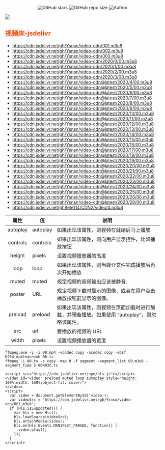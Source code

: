 <p align="center">
    <a>
        <img alt="GitHub stars" src="https://img.shields.io/github/stars/Ysnsn/video-cdn?style=social">
    </a>
    <a>
    <img alt="GitHub repo size" src="https://img.shields.io/github/repo-size/Ysnsn/video-cdn?style=flat-square">
    </a>
    </a>
    <img alt="Author" src="https://img.shields.io/badge/Author-Ysnsn-blur">
    </a>
</p>

![](https://count.getloli.com/get/@Ysnsn@video-cdn?theme=gelbooru)

## <span style="color:orangered;font-weight:bold;">视频床-jsdelivr</span>

- https://cdn.jsdelivr.net/gh/Ysnsn/video-cdn/001.m3u8
- https://cdn.jsdelivr.net/gh/Ysnsn/video-cdn/002.m3u8
- https://cdn.jsdelivr.net/gh/Ysnsn/video-cdn/003.m3u8
- https://cdn.jsdelivr.net/gh/Ysnsn/video-cdn/2020/0/00.m3u8
- https://cdn.jsdelivr.net/gh/Ysnsn/video-cdn/2020/1/00.m3u8
- https://cdn.jsdelivr.net/gh/Ysnsn/video-cdn/2020/2/00.m3u8
- https://cdn.jsdelivr.net/gh/Ysnsn/video-cdn/2020/3/00.m3u8
- https://cdn.jsdelivr.net/gh/Ysnsn/video-cdn@latest/2020/4/00.m3u8
- https://cdn.jsdelivr.net/gh/Ysnsn/video-cdn@latest/2020/5/00.m3u8
- https://cdn.jsdelivr.net/gh/Ysnsn/video-cdn@latest/2020/6/00.m3u8
- https://cdn.jsdelivr.net/gh/Ysnsn/video-cdn@latest/2020/7/00.m3u8
- https://cdn.jsdelivr.net/gh/Ysnsn/video-cdn@latest/2020/8/00.m3u8
- https://cdn.jsdelivr.net/gh/Ysnsn/video-cdn@latest/2020/9/00.m3u8
- https://cdn.jsdelivr.net/gh/Ysnsn/video-cdn@latest/2020/10/00.m3u8
- https://cdn.jsdelivr.net/gh/Ysnsn/video-cdn@latest/2020/11/00.m3u8
- https://cdn.jsdelivr.net/gh/Ysnsn/video-cdn@latest/2020/12/00.m3u8
- https://cdn.jsdelivr.net/gh/Ysnsn/video-cdn@latest/2020/13/00.m3u8
- https://cdn.jsdelivr.net/gh/Ysnsn/video-cdn@latest/2020/14/00.m3u8
- https://cdn.jsdelivr.net/gh/Ysnsn/video-cdn@latest/2020/15/00.m3u8
- https://cdn.jsdelivr.net/gh/Ysnsn/video-cdn@latest/2020/16/00.m3u8
- https://cdn.jsdelivr.net/gh/Ysnsn/video-cdn@latest/2020/17/00.m3u8
- https://cdn.jsdelivr.net/gh/Ysnsn/video-cdn@latest/2020/18/00.m3u8
- https://cdn.jsdelivr.net/gh/Ysnsn/video-cdn@latest/2020/19/00.m3u8
- https://cdn.jsdelivr.net/gh/Ysnsn/video-cdn@latest/2020/20/00.m3u8
- https://cdn.jsdelivr.net/gh/Ysnsn/video-cdn@latest/2020/21/00.m3u8
- https://cdn.jsdelivr.net/gh/Ysnsn/video-cdn@latest/2020/22/00.m3u8
- https://cdn.jsdelivr.net/gh/Ysnsn/video-cdn@latest/2020/23/00.m3u8
- https://cdn.jsdelivr.net/gh/Ysnsn/video-cdn@latest/2020/24/00.m3u8
- https://cdn.jsdelivr.net/gh/Ysnsn/video-cdn@latest/2020/25/00.m3u8
- https://cdn.jsdelivr.net/gh/Ysnsn/video-cdn@latest/2020/26/00.m3u8
- https://cdn.jsdelivr.net/gh/Ysnsn/video-cdn@latest/2020/28/00.m3u8
- https://cdn.jsdelivr.net/gh/lete114/CDN2/video/4.m3u8


| 属性 | 值 | 说明 |
| :--: | ---- | ---- |
| autoplay | autoplay | 如果出现该属性，则视频在就绪后马上播放 |
|   controls   |   controls   |   如果出现该属性，则向用户显示控件，比如播放按钮   |
|   height   |   pixels   |   设置视频播放器的高度   |
|   loop   |   loop   |   如果出现该属性，则当媒介文件完成播放后再次开始播放   |
|   muted   |   muted   |   规定视频的音频输出应该被静音.   |
|   poster   |   URL   |   规定视频下载时显示的图像，或者在用户点击播放按钮前显示的图像。   |
|   preload   |   preload   |   如果出现该属性，则视频在页面加载时进行加载，并预备播放。如果使用 “autoplay”，则忽略该属性。   |
|   src   |   url   |  要播放的视频的 URL    |
|    width  |   pixels   |    设置视频播放器的宽度  |


````
ffmpeg.exe -y -i 00.mp4 -vcodec copy -acodec copy -vbsf h264_mp4toannexb 00.ts
ffmpeg -i 00.ts -c copy -map 0 -f segment -segment_list 00.m3u8 -segment_time 5 00%03d.ts
````


````
<script src="https://cdn.jsdelivr.net/npm/hls.js"></script>
<video id="video" preload muted loop autoplay style="height: 100%;width: 100%;object-fit: cover;">
</video>
<script>
  var video = document.getElementById('video');
  var videoSrc = 'https://cdn.jsdelivr.net/gh/Ysnsn/video-cdn/001.m3u8';
  if (Hls.isSupported()) {
    var hls = new Hls();
    hls.loadSource(videoSrc);
    hls.attachMedia(video);
    hls.on(Hls.Events.MANIFEST_PARSED, function() {
      video.play();
    });
  }
</script>
````

